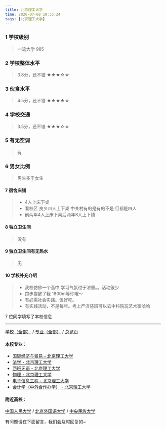 ```yaml
---
title: 北京理工大学
time: 2020-07-08 10:35:24
tags: [北京理工大学]
---
```

### 1 学校级别
> 一流大学 985


### 2 学校整体水平
> 3.8分，还不错
★★★☆☆


### 3 伙食水平
>  4.5分，还不错
★★★★☆


### 4 学校交通
> 3.5分，还不错
★★★☆☆


### 5 有无空调
> 有


### 6 男女比例
> 男生多于女生


#### 7 宿舍床铺
> - 4人上床下桌
> - 看校区 良乡四人上下桌 中关村有的是有的不是 但都是四人
> - 前两年4人上床下桌后两年8人上下铺
 

#### 8 独立卫生间
> 没有


#### 9 独立卫生间有无热水
> 无


#### 10 学校补充介绍
> - 我校仿佛一个高中 学习气氛过于浓重。。活动很少
> - 跑步提醒了我 1800m等你哦～
> - 有必需社会实践。饭好吃。
> - 有实践活动，不是每年。考上严济慈班可以去中科院玩艺术家哈哈

7 位同学填写了本校信息
***
[学校（全部）](https://univgo.github.io/2020/07/09/学校汇总页) / [专业（全部）](https://univgo.github.io/2020/07/09/专业汇总页) / [总览页](https://univgo.github.io/2020/07/09/总览)
#### 本校专业：
- [国际经济与贸易 - 北京理工大学](https://univgo.github.io/2020/07/08/国际经济与贸易%20-%20北京理工大学)
- [法学 - 北京理工大学](https://univgo.github.io/2020/07/08/法学%20-%20北京理工大学)
- [西班牙语 - 北京理工大学](https://univgo.github.io/2020/07/08/西班牙语%20-%20北京理工大学)
- [物理 - 北京理工大学](https://univgo.github.io/2020/07/08/物理%20-%20北京理工大学)
- [电子信息工程 - 北京理工大学](https://univgo.github.io/2020/07/08/电子信息%20-%20北京理工大学)
- [会计学（中外合作办学） - 北京理工大学](https://univgo.github.io/2020/07/08/会计学中外合作办学%20-%20北京理工大学)


#### 附近高校：
[中国人民大学](https://univgo.github.io/2020/07/08/中国人民大学) / [北京外国语大学](https://univgo.github.io/2020/07/08/北京外国语大学) / [中央民族大学](https://univgo.github.io/2020/07/08/中央民族大学)


有问题请在下面留言，我们会及时回复的~
